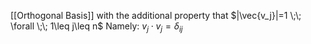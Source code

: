 [[Orthogonal Basis]] with the additional property that $|\vec{v_j}|=1 \;\; \forall \;\; 1\leq j\leq n$ Namely: $v_j \cdot v_j = \delta_{ij}$